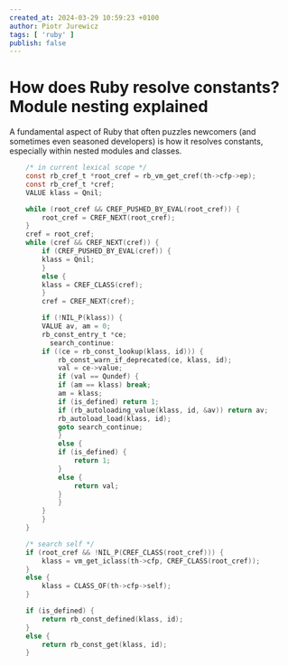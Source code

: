 ```yaml
---
created_at: 2024-03-29 10:59:23 +0100
author: Piotr Jurewicz
tags: [ 'ruby' ]
publish: false
---
```


# How does Ruby resolve constants? Module nesting explained

A fundamental aspect of Ruby that often puzzles newcomers (and sometimes even seasoned developers) is how it resolves
constants, especially within nested modules and classes.

```C
    /* in current lexical scope */
	const rb_cref_t *root_cref = rb_vm_get_cref(th->cfp->ep);
	const rb_cref_t *cref;
	VALUE klass = Qnil;

	while (root_cref && CREF_PUSHED_BY_EVAL(root_cref)) {
	    root_cref = CREF_NEXT(root_cref);
	}
	cref = root_cref;
	while (cref && CREF_NEXT(cref)) {
	    if (CREF_PUSHED_BY_EVAL(cref)) {
		klass = Qnil;
	    }
	    else {
		klass = CREF_CLASS(cref);
	    }
	    cref = CREF_NEXT(cref);

	    if (!NIL_P(klass)) {
		VALUE av, am = 0;
		rb_const_entry_t *ce;
	      search_continue:
		if ((ce = rb_const_lookup(klass, id))) {
		    rb_const_warn_if_deprecated(ce, klass, id);
		    val = ce->value;
		    if (val == Qundef) {
			if (am == klass) break;
			am = klass;
			if (is_defined) return 1;
			if (rb_autoloading_value(klass, id, &av)) return av;
			rb_autoload_load(klass, id);
			goto search_continue;
		    }
		    else {
			if (is_defined) {
			    return 1;
			}
			else {
			    return val;
			}
		    }
		}
	    }
	}

	/* search self */
	if (root_cref && !NIL_P(CREF_CLASS(root_cref))) {
	    klass = vm_get_iclass(th->cfp, CREF_CLASS(root_cref));
	}
	else {
	    klass = CLASS_OF(th->cfp->self);
	}

	if (is_defined) {
	    return rb_const_defined(klass, id);
	}
	else {
	    return rb_const_get(klass, id);
	}
```



